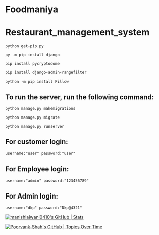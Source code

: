 # Foodmaniya
# Restaurant_management_system

    python get-pip.py

    py -m pip install django

    pip install pycryptodome

    pip install django-admin-rangefilter
    
    python -m pip install Pillow    


## To run the server, run the following command:

    python manage.py makemigrations
        
    python manage.py migrate

    python manage.py runserver


## For  customer login:

    username:"user" password:"user"
    
## For  Employee login:

    username:"admin" password:"123456789"
    
## For  Admin login:

    username:"dkp" password:"Dkp@4321"



[![manishlalwani0410's GitHub | Stats](https://stats.quine.sh/manishlalwani0410/github?theme=dark)](https://quine.sh?utm_source=widgets&utm_campaign=manishlalwani0410)

[![Poorvank-Shah's GitHub | Topics Over Time](https://stats.quine.sh/Poorvank-Shah/topics-over-time?theme=dark)](https://quine.sh?utm_source=widgets&utm_campaign=Poorvank-Shah)
